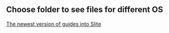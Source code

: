 
## Choose folder to see files for different OS

[The newest version of guides into Slite](https://leti-acs-dep.slite.com/p/note/SG55MxDrG4uLv4n2yJqx6Y)